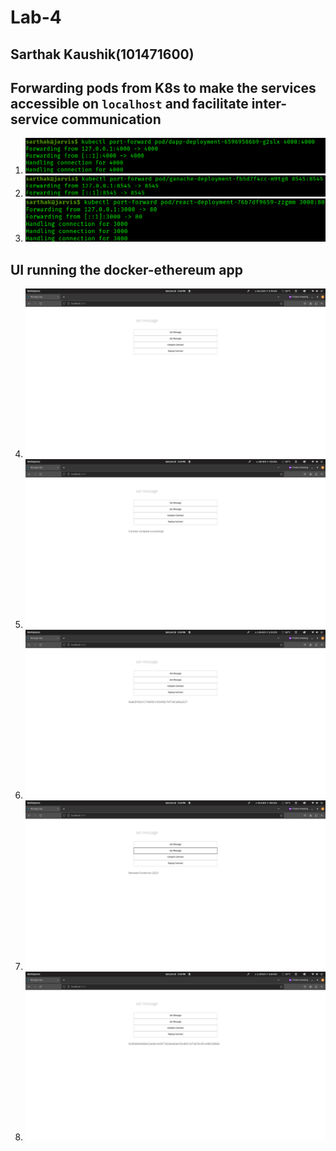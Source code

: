 Lab-4
======

Sarthak Kaushik(101471600)
---------------------------



Forwarding pods from K8s to make the services accessible on `localhost` and facilitate inter-service communication
--------------------------------------------------------------------------------------------------------------------

1. ![1.png](./images/port-fwd-1.png)
2. ![2.png](./images/port-fwd-2.png)
3. ![3.png](./images/port-fwd-3.png)

UI running the docker-ethereum app
------------------------------------

4. ![4.png](./images/ui-1.png)
5. ![5.png](./images/ui-2.png)
6. ![6.png](./images/ui-3.png)
7. ![7.png](./images/ui-4.png)
8. ![8.png](./images/ui-5.png)














































































































































































































































































































